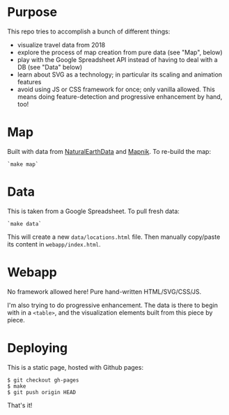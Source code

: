 # Purpose

This repo tries to accomplish a bunch of different things:

* visualize travel data from 2018
* explore the process of map creation from pure data (see "Map", below)
* play with the Google Spreadsheet API instead of having to deal with a DB
  (see "Data" below)
* learn about SVG as a technology; in particular its scaling and animation features
* avoid using JS or CSS framework for once; only vanilla allowed. This means
  doing feature-detection and progressive enhancement by hand, too!

# Map

Built with data from [NaturalEarthData](https://www.naturalearthdata.com) and
[Mapnik](https://mapnik.org/). To re-build the map:

    `make map`

# Data

This is taken from a Google Spreadsheet. To pull fresh data:

    `make data`

This will create a new `data/locations.html` file. Then manually copy/paste its
content in `webapp/index.html`.

# Webapp

No framework allowed here! Pure hand-written HTML/SVG/CSS/JS.

I'm also trying to do progressive enhancement. The data is there to begin with
in a `<table>`, and the visualization elements built from this piece by piece.

# Deploying

This is a static page, hosted with Github pages:

    $ git checkout gh-pages
    $ make
    $ git push origin HEAD

That's it!
